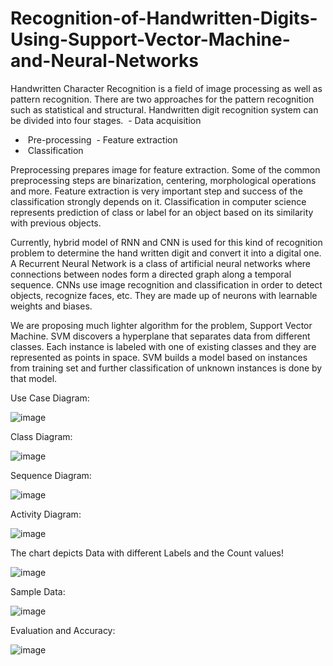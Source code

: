 # Recognition-of-Handwritten-Digits-Using-Support-Vector-Machine-and-Neural-Networks 
Handwritten Character Recognition is a field of image processing as well as pattern recognition. There are two approaches for the pattern recognition such as statistical and structural. Handwritten digit recognition system can be divided into four stages.
 - Data acquisition
 -  Pre-processing
 - Feature extraction
 -  Classification

Preprocessing prepares image for feature extraction. Some of the common preprocessing steps are binarization, centering, morphological operations and more. Feature extraction is very important step and success of the classification strongly depends on it. Classification in computer science represents prediction of class or label for an object based on its similarity with previous objects.

Currently, hybrid model of RNN and CNN is used for this kind of recognition problem to determine the hand written digit and convert it into a digital one. A Recurrent Neural Network is a class of artificial neural networks where connections between nodes form a directed graph along a temporal sequence. CNNs use image recognition and classification in order to detect objects, recognize faces, etc. They are made up of neurons with learnable weights and biases.

We are proposing much lighter algorithm for the problem, Support Vector Machine. SVM discovers a hyperplane that separates data from different classes. Each instance is labeled with one of existing classes and they are represented as points in space. SVM builds a model based on instances from training set and further classification of unknown instances is done by that model.

Use Case Diagram:

![image](https://github.com/ilyas122/Recognition-of-Handwritten-Digits-Using-Support-Vector-Machine-and-Neural-Networks-/assets/47917247/f9a988d0-c25f-4e06-8186-3b7e24604998)

Class Diagram:

![image](https://github.com/ilyas122/Recognition-of-Handwritten-Digits-Using-Support-Vector-Machine-and-Neural-Networks-/assets/47917247/5535ba5b-07da-40e6-8393-4efc34ad2fd3)

Sequence Diagram:

![image](https://github.com/ilyas122/Recognition-of-Handwritten-Digits-Using-Support-Vector-Machine-and-Neural-Networks-/assets/47917247/febf3f6a-c820-4bc5-bf25-cd395cdd1f39)

Activity Diagram:

![image](https://github.com/ilyas122/Recognition-of-Handwritten-Digits-Using-Support-Vector-Machine-and-Neural-Networks-/assets/47917247/962cd740-3892-40a4-a6aa-bdcc8f0d8b7f)


The chart depicts Data with different Labels and the Count values!

![image](https://github.com/ilyas122/Recognition-of-Handwritten-Digits-Using-Support-Vector-Machine-and-Neural-Networks-/assets/47917247/f6fa6d53-2510-4285-90f4-f52bd9e3f64f)

Sample Data:

![image](https://github.com/ilyas122/Recognition-of-Handwritten-Digits-Using-Support-Vector-Machine-and-Neural-Networks-/assets/47917247/96f5f086-b6c7-403a-a968-930703c96dd1)

Evaluation and Accuracy:

![image](https://github.com/ilyas122/Recognition-of-Handwritten-Digits-Using-Support-Vector-Machine-and-Neural-Networks-/assets/47917247/25e27962-1f34-41f8-b3b5-fb3fdb12174a)








